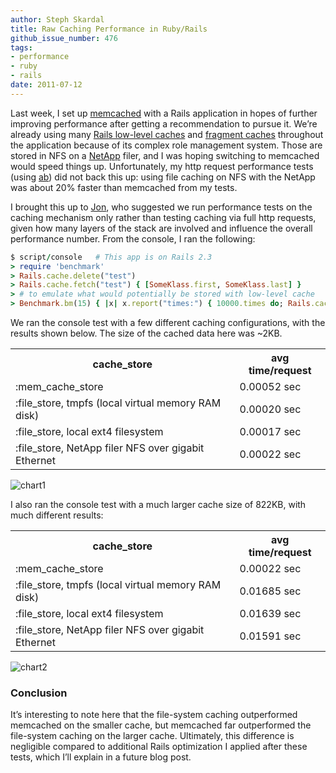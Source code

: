 ```yaml
---
author: Steph Skardal
title: Raw Caching Performance in Ruby/Rails
github_issue_number: 476
tags:
- performance
- ruby
- rails
date: 2011-07-12
---
```


Last week, I set up [memcached](https://memcached.org/) with a Rails application in hopes of further improving performance after getting a recommendation to pursue it. We’re already using many [Rails low-level caches](http://blog.nathanhumbert.com/2011/01/data-caching-in-rails-3.html) and [fragment caches](https://guides.rubyonrails.org/caching_with_rails.html#fragment-caching) throughout the application because of its complex role management system. Those are stored in NFS on a [NetApp](https://www.netapp.com/us/) filer, and I was hoping switching to memcached would speed things up. Unfortunately, my http request performance tests (using [ab](https://linux.die.net/man/1/ab)) did not back this up: using file caching on NFS with the NetApp was about 20% faster than memcached from my tests.

I brought this up to [Jon](/team/jon-jensen/), who suggested we run performance tests on the caching mechanism only rather than testing caching via full http requests, given how many layers of the stack are involved and influence the overall performance number. From the console, I ran the following:

```ruby
$ script/console   # This app is on Rails 2.3
> require 'benchmark'
> Rails.cache.delete("test")
> Rails.cache.fetch("test") { [SomeKlass.first, SomeKlass.last] }
> # to emulate what would potentially be stored with low-level cache
> Benchmark.bm(15) { |x| x.report("times:") { 10000.times do; Rails.cache.fetch("test"); end } }
```

We ran the console test with a few different caching configurations, with the results shown below. The size of the cached data here was ~2KB.

<table cellpadding="5" cellspacing="0" width="100%">
<tbody><tr>
<th>cache_store</th>
<th>avg time/request</th>
</tr>
<tr>
<td>:mem_cache_store</td>
<td>0.00052 sec</td>
</tr>
<tr>
<td>:file_store, tmpfs (local virtual memory RAM disk)</td>
<td>0.00020 sec</td>
</tr>
<tr>
<td>:file_store, local ext4 filesystem</td>
<td>0.00017 sec</td>
</tr>
<tr>
<td>:file_store, NetApp filer NFS over gigabit Ethernet</td>
<td>0.00022 sec</td>
</tr>
</tbody></table>

<img alt="chart1" src="https://chart.apis.google.com/chart?chxl=0:|memcached|tmpfs|ext4|netapp&chxt=x&chbh=a&chs=600x300&cht=bvg&chco=A2C180&chds=0,0.6&chd=t:0.524,0.196,0.173,0.215&chtt=Small+Cache+Raw+Caching+Performance+(time+in+sec+%2F+cache+hit)"/>

I also ran the console test with a much larger cache size of 822KB, with much different results:

<table cellpadding="5" cellspacing="0" width="100%">
<tbody><tr>
<th>cache_store</th>
<th>avg time/request</th>
</tr>
<tr>
<td>:mem_cache_store</td>
<td>0.00022 sec</td>
</tr>
<tr>
<td>:file_store, tmpfs (local virtual memory RAM disk)</td>
<td>0.01685 sec</td>
</tr>
<tr>
<td>:file_store, local ext4 filesystem</td>
<td>0.01639 sec</td>
</tr>
<tr>
<td>:file_store, NetApp filer NFS over gigabit Ethernet</td>
<td>0.01591 sec</td>
</tr>
</tbody></table>

<img alt="chart2" src="https://chart.apis.google.com/chart?chxl=0:|memcached|tmpfs|ext4|netapp&chxt=x&chbh=a&chs=600x300&cht=bvg&chco=A2C180&chds=0,0.02&chd=t:0,0.017,0.016,0.016&chtt=Large+Cache+Raw+Caching+Performance+(time+in+sec+%2F+cache+hit)"/>

### Conclusion

It’s interesting to note here that the file-system caching outperformed memcached on the smaller cache, but memcached far outperformed the file-system caching on the larger cache. Ultimately, this difference is negligible compared to additional Rails optimization I applied after these tests, which I’ll explain in a future blog post.
